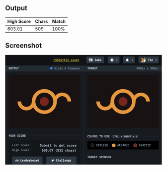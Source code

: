 ## Output

| High Score | Chars | Match |
| ---------- | ----- | ----- |
| 603.01     | 509   | 100%  |

## Screenshot

![screenshot](screenshot.png)
